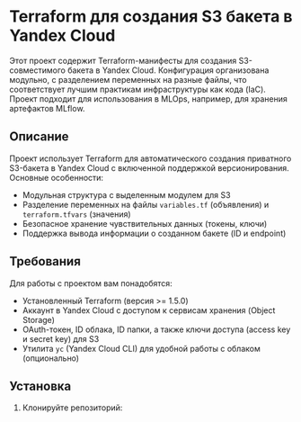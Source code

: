 # Terraform для создания S3 бакета в Yandex Cloud

Этот проект содержит Terraform-манифесты для создания S3-совместимого бакета в Yandex Cloud. Конфигурация организована модульно, с разделением переменных на разные файлы, что соответствует лучшим практикам инфраструктуры как кода (IaC). Проект подходит для использования в MLOps, например, для хранения артефактов MLflow.

## Описание
Проект использует Terraform для автоматического создания приватного S3-бакета в Yandex Cloud с включенной поддержкой версионирования. Основные особенности:

- Модульная структура с выделенным модулем для S3
- Разделение переменных на файлы `variables.tf` (объявления) и `terraform.tfvars` (значения)
- Безопасное хранение чувствительных данных (токены, ключи)
- Поддержка вывода информации о созданном бакете (ID и endpoint)

## Требования
Для работы с проектом вам понадобятся:
- Установленный Terraform (версия >= 1.5.0)
- Аккаунт в Yandex Cloud с доступом к сервисам хранения (Object Storage)
- OAuth-токен, ID облака, ID папки, а также ключи доступа (access key и secret key) для S3
- Утилита `yc` (Yandex Cloud CLI) для удобной работы с облаком (опционально)

## Установка

1. Клонируйте репозиторий:
